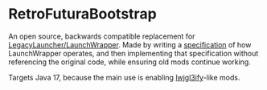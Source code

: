 # RetroFuturaBootstrap

An open source, backwards compatible replacement for [LegacyLauncher/LaunchWrapper](https://github.com/Mojang/LegacyLauncher).
Made by writing a [specification](./ll-spec.md) of how LaunchWrapper operates, and then implementing that specification without referencing the original code, while ensuring old mods continue working.

Targets Java 17, because the main use is enabling [lwjgl3ify](https://github.com/GTNewHorizons/lwjgl3ify)-like mods.
